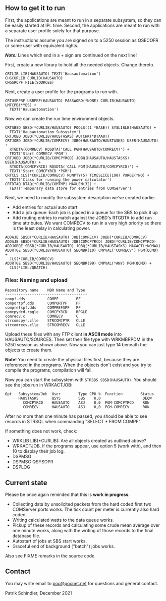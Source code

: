 ## How to get it to run
First, the applications are meant to run in a separate subsystem, so they can
be easily started at IPL time. Second, the applications are meant to run
with a separate user profile solely for that purpose.

The instructions assume you are signed on to a 5250 session as QSECOFR or some
user with equivalent rights.

***Note:*** Lines which end in a + sign are continued on the next line!

First, create a new library to hold all the needed objects. Change thereto.
```
CRTLIB LIB(HAUSAUTO) TEXT('Hausautomation')
CHGCURLIB CURLIB(HAUSAUTO)
CHGSRCPF FILE(SOURCES)
```

Next, create a user profile for the programs to run with. 
```
CRTUSRPRF USRPRF(HAUSAUTO) PASSWORD(*NONE) CURLIB(HAUSAUTO) LMTCPB(*YES) +
  TEXT('Hausautomation')
```

Now we can create the run time environment objects.
```
CRTSBSD SBSD(*CURLIB/HAUSAUTO) POOLS((1 *BASE)) SYSLIBLE(HAUSAUTO) +
  TEXT('Hausautomation Subsystem')
CRTJOBQ JOBQ(*CURLIB/HAUSTASKS) AUTCHK(*DTAAUT)
CRTJOBD JOBD(*CURLIB/COMRECV) JOBQ(HAUSAUTO/HAUSTASKS) USER(HAUSAUTO) +
  RTGDTA(COMRECV) RQSDTA('CALL PGM(HAUSAUTO/COMRECV)') +
  TEXT('Start COMRECV *PGM') 
CRTJOBD JOBD(*CURLIB/COMCPYRCD) JOBQ(HAUSAUTO/HAUSTASKS) USER(HAUSAUTO) +
  RTGDTA(COMCPYRCD) RQSDTA('CALL PGM(HAUSAUTO/COMCPYRCD)') +
  TEXT('Start COMCPYRCD *PGM') 
CRTCLS CLS(*CURLIB/COMRECV) RUNPTY(5) TIMESLICE(100) PURGE(*NO) +
  TEXT('Class for running the power calculator') 
CRTDTAQ DTAQ(*CURLIB/COMTMP) MAXLEN(32) +
  TEXT('Temporary data store for entries from COMServer')
```

Next, we need to modify the subsystem description we've created earlier.
- Add entries for actual auto start
- Add a job queue: Each job is placed in a queue for the SBS to pick it up
- Add routing entries to match against the JOBD's RTGDTA to add run time
  attributes. We want COMRECV to run in a very high priority so there is the
  least delay in calculating power.
```
ADDAJE SBSD(*CURLIB/HAUSAUTO) JOB(COMRECV) JOBD(*CURLIB/COMRECV)
ADDAJE SBSD(*CURLIB/HAUSAUTO) JOB(COMCPYRCD) JOBD(*CURLIB/COMCPYRCD)
ADDJOBQE SBSD(*CURLIB/HAUSAUTO) JOBQ(*CURLIB/HAUSTASKS) MAXACT(*NOMAX)
ADDRTGE SBSD(*CURLIB/HAUSAUTO) SEQNBR(10) CMPVAL('COMRECV') PGM(QCMD) +
  CLS(*CURLIB/COMRECV)
ADDRTGE SBSD(*CURLIB/HAUSAUTO) SEQNBR(99) CMPVAL(*ANY) PGM(QCMD) +
  CLS(*LIBL/QBATCH)
```

### Files: Naming and upload
```
Repository name    MBR Name and Type 
-------------------------------------
compf.dds          COMPF        PF   
comportpf.dds      COMPORTPF    PF   
comprefspf.dds     COMPREFSPF   PF   
comcpydcd.rpgle    COMCPYRCD    RPGLE
comrecv.c          COMRECV      C    
strcomcpyr.clle    STRCOMCPYR   CLLE 
strcomrecv.clle    STRCOMRECV   CLLE 
```

Upload these files with any FTP client **in ASCII mode** into HAUSAUTO/SOURCES.
Then set their file type with WRKMBRPDM in the 5250 session as shown above. Now
you can just type 14 beneath the objects to create them.

**Note!** You need to create the physical files first, because they are
referenced in the programs. When the objects don't exist and you try to compile
the programs, compilation will fail.

Now you can start the subsystem with `STRSBS SBSD(HAUSAUTO)`. You should see
the jobs run in WRKACTJOB:
```
Opt   Subsystem/Job  User        Type CPU %  Function        Status
      HAUSTASKS      QSYS        SBS    0,0                   DEQW 
        COMCPYRCD    HAUSAUTO    ASJ    0,0  PGM-COMCPYRCD    RUN  
        COMRECV      HAUSAUTO    ASJ    0,0  PGM-COMRECV      RUN  
```

After no more than one minute has passed, you should be able to see records in
STRSQL when commanding "SELECT * FROM COMPF".

If something does not work, check:
- WRKLIB LIB(*CURLIB): Are all objects created as outlined above?
- WRKACTJOB. If the programs appear, use option 5 (work with), and then 10 to
  display their job log.
- DSPMSG
- DSPMSG QSYSOPR
- DSPLOG

## Current state
Please be once again reminded that this is **work in progress**.
- Collecting data by unsolicited packets from the hard coded first two
  COMServer ports works. The tick count per meter is currently also hard coded.
- Writing calculated watts to the data queue works.
- Pickup of these records and calculating some crude mean average over one
  minute works, along with the writing of those records to the final database
  file.
- Autostart of jobs at SBS start works.
- Graceful end of background ("batch") jobs works.

Also see FIXME remarks in the source code.

## Contact
You may write email to poc@pocnet.net for questions and general contact.

Patrik Schindler,
December 2021
